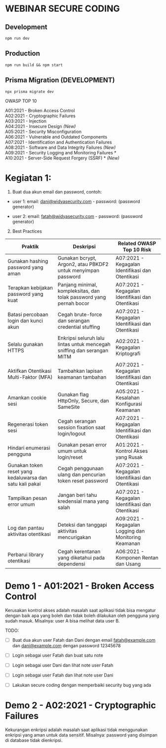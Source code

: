 # WEBINAR SECURE CODING

## Development
```
npm run dev
```

## Production 
```
npm run build && npm start 
```
## Prisma Migration (DEVELOPMENT)

``` 
npx prisma migrate dev
```

OWASP TOP 10 

A01:2021 - Broken Access Control  
A02:2021 - Cryptographic Failures  
A03:2021 - Injection  
A04:2021 - Insecure Design *(New)*  
A05:2021 - Security Misconfiguration  
A06:2021 - Vulnerable and Outdated Components  
A07:2021 - Identification and Authentication Failures  
A08:2021 - Software and Data Integrity Failures *(New)*  
A09:2021 - Security Logging and Monitoring Failures *  
A10:2021 - Server-Side Request Forgery (SSRF) * *(New)*  




# Kegiatan 1: 

1. Buat dua akun email dan password, contoh: 

- user 1: 
email: dani@widyasecurity.com - password: <diisi> (password generator)

- user 2: 
email: fatah@widyasecurity.com - password: <diisi> (password generator)


2. Best Practices

| Praktik                                      | Deskripsi                                                                 | Related OWASP Top 10 Risk                                       |
|---------------------------------------------|---------------------------------------------------------------------------|------------------------------------------------------------------|
| Gunakan hashing password yang aman          | Gunakan bcrypt, Argon2, atau PBKDF2 untuk menyimpan password              | A07:2021 - Kegagalan Identifikasi dan Otentikasi                 |
| Terapkan kebijakan password yang kuat       | Panjang minimal, kompleksitas, dan tolak password yang pernah bocor      | A07:2021 - Kegagalan Identifikasi dan Otentikasi                 |
| Batasi percobaan login dan kunci akun       | Cegah brute-force dan serangan credential stuffing                        | A07:2021 - Kegagalan Identifikasi dan Otentikasi                 |
| Selalu gunakan HTTPS                        | Enkripsi seluruh lalu lintas untuk mencegah sniffing dan serangan MITM    | A02:2021 - Kegagalan Kriptografi                                 |
| Aktifkan Otentikasi Multi-Faktor (MFA)      | Tambahkan lapisan keamanan tambahan                                       | A07:2021 - Kegagalan Identifikasi dan Otentikasi                 |
| Amankan cookie sesi                         | Gunakan flag HttpOnly, Secure, dan SameSite                              | A05:2021 - Kesalahan Konfigurasi Keamanan                        |
| Regenerasi token sesi                       | Cegah serangan session fixation saat login/logout                        | A07:2021 - Kegagalan Identifikasi dan Otentikasi                 |
| Hindari enumerasi pengguna                  | Gunakan pesan error umum untuk login/reset                               | A01:2021 - Kontrol Akses yang Rusak                              |
| Gunakan token reset yang kedaluwarsa dan satu kali pakai | Cegah penggunaan ulang dan pencurian token reset password      | A07:2021 - Kegagalan Identifikasi dan Otentikasi                 |
| Tampilkan pesan error umum                  | Jangan beri tahu kredensial mana yang salah                              | A07:2021 - Kegagalan Identifikasi dan Otentikasi                 |
| Log dan pantau aktivitas otentikasi         | Deteksi dan tanggapi aktivitas mencurigakan                              | A09:2021 - Kegagalan Logging dan Monitoring Keamanan             |
| Perbarui library otentikasi                 | Cegah kerentanan yang diketahui pada dependensi                          | A06:2021 - Komponen Rentan dan Usang                             |



# Demo 1 - A01:2021 - Broken Access Control  

Kerusakan kontrol akses adalah masalah saat aplikasi tidak bisa mengatur dengan baik apa yang boleh dan tidak boleh dilakukan oleh pengguna yang sudah masuk. Misalnya: user A bisa melihat data user B.


TODO: 
- [ ] Buat dua akun user Fatah dan Dani dengan email fatah@example.com dan dani@example.com dengan password 12345678 
- [ ] Login sebagai user Fatah dan buat satu note 
- [ ] Login sebagai user Dani dan lihat note user Fatah 
- [ ] Login sebagai user Fatah dan lihat note user Dani 
- [ ] Lakukan secure coding dengan memperbaiki security bug yang ada 


# Demo 2 - A02:2021 - Cryptographic Failures

Kekurangan enkripsi adalah masalah saat aplikasi tidak menggunakan enkripsi yang aman untuk data sensitif. Misalnya: password yang disimpan di database tidak dienkripsi.






